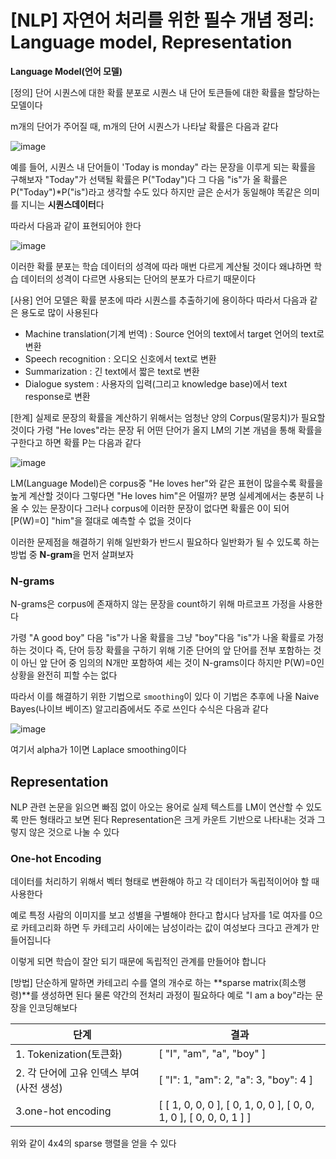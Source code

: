 # [NLP] 자연어 처리를 위한 필수 개념 정리: Language model, Representation

**Language Model(언어 모델)**

[정의]
단어 시퀀스에 대한 확률 분포로 시퀀스 내 단어 토큰들에 대한 확률을 할당하는 모델이다 

m개의 단어가 주어질 때, m개의 단어 시퀀스가 나타날 확률은 다음과 같다 

![image](https://user-images.githubusercontent.com/80239748/150287102-6c929e55-c66e-49c7-a885-843990d5195a.png)

예를 들어, 시퀀스 내 단어들이 'Today is monday" 라는 문장을 이루게 되는 확률을 구해보자
"Today"가 선택될 확률은 P("Today")다 그 다음 "is"가 올 확률은 P("Today")*P("is")라고 생각할 수도 있다 하지만 글은 순서가 동일해야 똑같은 의미를 지니는 **시퀀스데이터**다 

따라서 다음과 같이 표현되어야 한다 

![image](https://user-images.githubusercontent.com/80239748/150287454-3e1e9fd3-2d61-4ee8-b6fe-52e5f9ff9019.png)

이러한 확률 분포는 학습 데이터의 성격에 따라 매번 다르게 계산될 것이다 왜냐하면 학습 데이터의 성격이 다르면 사용되는 단어의 분포가 다르기 때문이다 

[사용]
언어 모델은 확률 분초에 따라 시퀀스를 추출하기에 용이하다 따라서 다음과 같은 용도로 많이 사용된다 

* Machine translation(기계 번역) : Source 언어의 text에서 target 언어의 text로 변환
* Speech recognition : 오디오 신호에서 text로 변환
* Summarization : 긴 text에서 짧은 text로 변환
* Dialogue system : 사용자의 입력(그리고 knowledge base)에서 text response로 변환

[한계]
실제로 문장의 확률을 계산하기 위해서는 엄청난 양의 Corpus(말뭉치)가 필요할 것이다 
가령 "He loves"라는 문장 뒤 어떤 단어가 올지 LM의 기본 개념을 통해 확률을 구한다고 하면 확률 P는 다음과 같다 

![image](https://user-images.githubusercontent.com/80239748/150526420-cb837eec-e928-4f1a-8e3a-d90f5313fd44.png)

LM(Language Model)은 corpus중 "He loves her"와 같은 표현이 많을수록 확률을 높게 계산할 것이다
그렇다면 "He loves him"은 어떨까? 분명 실세계에서는 충분히 나올 수 있는 문장이다 그러나 corpus에 이러한 문장이 없다면 확률은 0이 되어 [P(W)=0] "him"을 절대로 예측할 수 없을 것이다 

이러한 문제점을 해결하기 위해 일반화가 반드시 필요하다 일반화가 될 수 있도록 하는 방법 중 **N-gram**을 먼저 살펴보자 

### N-grams

N-grams은 corpus에 존재하지 않는 문장을 count하기 위해 마르코프 가정을 사용한다 

가령 "A good boy" 다음 "is"가 나올 확률을 그냥 "boy"다음 "is"가 나올 확률로 가정하는 것이다
즉, 단어 등장 확률을 구하기 위해 기준 단어의 앞 단어를 전부 포함하는 것이 아닌 앞 단어 중 임의의 N개만 포함하여 세는 것이 N-grams이다 하지만 P(W)=0인 상황을 완전히 피할 수는 없다

따라서 이를 해결하기 위한 기법으로  `smoothing`이 있다 
이 기법은 추후에 나올 Naive Bayes(나이브 베이즈) 알고리즘에서도 주로 쓰인다 수식은 다음과 같다

![image](https://user-images.githubusercontent.com/80239748/150542519-8c5e1420-e440-44fa-93af-1b41ec6df6ac.png)

여기서 alpha가 1이면 Laplace smoothing이다

## Representation

NLP 관련 논문을 읽으면 빠짐 없이 아오는 용어로 실제 텍스트를 LM이 연산할 수 있도록 만든 형태라고 보면 된다 Representation은 크게 카운트 기반으로 나타내는 것과 그렇지 않은 것으로 나눌 수 있다 

### One-hot Encoding

데이터를 처리하기 위해서 벡터 형태로 변환해야 하고 각 데이터가 독립적이어야 할 때 사용한다 

예로 특정 사람의 이미지를 보고 성별을 구별해야 한다고 합시다 
남자를 1로 여자를 0으로 카테고리화 하면 두 카테고리 사이에는 남성이라는 값이 여성보다 크다고 관계가 만들어집니다 

이렇게 되면 학습이 잘안 되기 때문에 독립적인 관계를 만들어야 합니다 

[방법]
단순하게 말하면 카테고리 수를 열의 개수로 하는 **sparse matrix(희소행령)**를 생성하면 된다
물론 약간의 전처리 과정이 필요하다 예로 "I am a boy"라는 문장을 인코딩해보다 

|단계|결과|
|-------|------|
|1. Tokenization(토큰화)|[ "I", "am", "a", "boy" ]|
|2. 각 단어에 고유 인덱스 부여 (사전 생성)|[ "I": 1, "am": 2, "a": 3, "boy": 4 ]|
|3.one-hot encoding|[ [ 1, 0, 0, 0 ], [ 0, 1, 0, 0 ], [ 0, 0, 1, 0 ], [ 0, 0, 0, 1 ] ]|

위와 같이 4x4의 sparse 행렬을 얻을 수 있다
